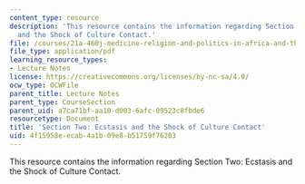```yaml
---
content_type: resource
description: 'This resource contains the information regarding Section Two: Ecstasis
  and the Shock of Culture Contact.'
file: /courses/21a-460j-medicine-religion-and-politics-in-africa-and-the-african-diaspora-spring-2005/4f15958eecab4a1b09e8b51759f76203_MIT21A_460JS05_2_15_5_460j.pdf
file_type: application/pdf
learning_resource_types:
- Lecture Notes
license: https://creativecommons.org/licenses/by-nc-sa/4.0/
ocw_type: OCWFile
parent_title: Lecture Notes
parent_type: CourseSection
parent_uid: a7ca71bf-aa10-d003-6afc-09523c8fbde6
resourcetype: Document
title: 'Section Two: Ecstasis and the Shock of Culture Contact'
uid: 4f15958e-ecab-4a1b-09e8-b51759f76203
---
```

This resource contains the information regarding Section Two: Ecstasis and the Shock of Culture Contact.